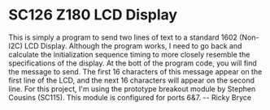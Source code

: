 # SC126 Z180 LCD Display
This is simply a program to send two lines of text to a standard 1602 (Non-I2C) LCD Display.  Although the program works, I need to go back and calculate the initialization sequence timing to more closely resemble the specifications of the display.
At the bott of the program code, you will find the message to send.  The first 16 characters of this message appear on the first line of the LCD, and the next 16 characters will appear on the second line.
For this project, I'm using the prototype breakout module by Stephen Cousins (SC115).  This module is configured for ports 6&7.
-- Ricky Bryce
